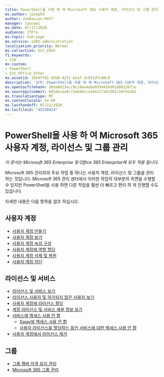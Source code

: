 ```yaml
---
title: PowerShell을 사용 하 여 Microsoft 365 사용자 계정, 라이선스 및 그룹 관리
ms.author: josephd
author: JoeDavies-MSFT
manager: laurawi
ms.date: 07/17/2020
audience: ITPro
ms.topic: hub-page
ms.service: o365-administration
localization_priority: Normal
ms.collection: Ent_O365
f1.keywords:
- CSH
ms.custom:
- PowerShell
- Ent_Office_Other
ms.assetid: 26b9ff81-93b0-4251-beaf-3c9f1d7c80c8
description: '요약: PowerShell을 사용 하 여 Microsoft 365 사용자 계정, 라이선스 및 그룹을 관리 하는 방법에 대해 알아봅니다.'
ms.openlocfilehash: 26da0d13ecc9c14be4abe059943bd91d88126f1e
ms.sourcegitcommit: 0d1ebcea8c73a644cca3de127a93385c58f9a302
ms.translationtype: MT
ms.contentlocale: ko-KR
ms.lasthandoff: 07/22/2020
ms.locfileid: "45230414"
---
```

# <a name="manage-microsoft-365-user-accounts-licenses-and-groups-with-powershell"></a>PowerShell을 사용 하 여 Microsoft 365 사용자 계정, 라이선스 및 그룹 관리

*이 문서는 Microsoft 365 Enterprise 및 Office 365 Enterprise에 모두 적용 됩니다.*

Microsoft 365 관리자의 주요 작업 중 하나는 사용자 계정, 라이선스 및 그룹을 관리 하는 것입니다. Microsoft 365 관리 센터에서 이러한 작업의 대부분의 측면을 수행할 수 있지만 PowerShell을 사용 하면 다른 작업을 훨씬 더 빠르고 편리 하 게 진행할 수도 있습니다. 

자세한 내용은 다음 항목을 참조 하십시오.

## <a name="user-accounts"></a>사용자 계정

- [사용자 계정 만들기](create-user-accounts-with-office-365-powershell.md)
- [사용자 계정 보기](view-user-accounts-with-office-365-powershell.md)
- [사용자 계정 속성 구성](configure-user-account-properties-with-office-365-powershell.md)
- [사용자 계정에 역할 할당](assign-roles-to-user-accounts-with-office-365-powershell.md)
- [사용자 계정 삭제 및 복원](delete-and-restore-user-accounts-with-office-365-powershell.md)
- [사용자 계정 차단](block-user-accounts-with-office-365-powershell.md)

## <a name="licenses-and-services"></a>라이선스 및 서비스
- [라이선스 및 서비스 보기](view-licenses-and-services-with-office-365-powershell.md)
- [라이선스 사용자 및 허가되지 않은 사용자 보기](view-licensed-and-unlicensed-users-with-office-365-powershell.md)
- [사용자 계정에 라이선스 할당](assign-licenses-to-user-accounts-with-office-365-powershell.md)
- [계정 라이선스 및 서비스 세부 정보 보기](view-account-license-and-service-details-with-office-365-powershell.md)
- [서비스에 액세스 사용 안 함](disable-access-to-services-with-office-365-powershell.md)
  - [Sway에 액세스 사용 안 함](disable-access-to-sway-with-office-365-powershell.md)
  - [사용자 라이선스를 할당하는 동안 서비스에 대한 액세스 사용 안 함](disable-access-to-services-while-assigning-user-licenses.md)
- [사용자 계정에서 라이선스 제거](remove-licenses-from-user-accounts-with-office-365-powershell.md)

## <a name="groups"></a>그룹
- [그룹 멤버 자격 유지 관리](maintain-group-membership-with-office-365-powershell.md)
- [Microsoft 365 그룹 관리](manage-office-365-groups-with-powershell.md)


